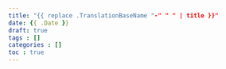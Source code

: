 ```yaml
---
title: "{{ replace .TranslationBaseName "-" " " | title }}"
date: {{ .Date }}
draft: true
tags : []
categories : []
toc : true
---
```



